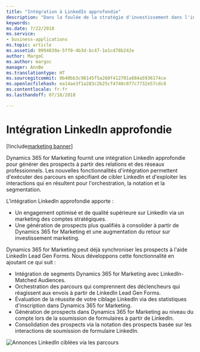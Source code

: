 ```yaml
---
title: "Intégration à LinkedIn approfondie"
description: "Dans la foulée de la stratégie d'investissement dans l'intégration de LinkedIn, Dynamics 365 for Marketing offre une intégration plus étroite pour la génération de prospects à partir des relations et des réseaux professionnels dans LinkedIn."
keywords: 
ms.date: 7/22/2018
ms.service:
- business-applications
ms.topic: article
ms.assetid: 0994039a-5ff0-4b3d-bc47-1e1cd78b242e
author: MargoC
ms.author: margoc
manager: AnnBe
ms.translationtype: HT
ms.sourcegitcommit: 0b40bb3c98145f5a260f412701a884a5936174ce
ms.openlocfilehash: ea14ae3f1a283c2b25cf4740c077c7732e57cdc8
ms.contentlocale: fr-fr
ms.lasthandoff: 07/18/2018

---
```


# <a name="deep-linkedin-integration"></a>Intégration LinkedIn approfondie

[!include[marketing banner](../../includes/marketing.md)]



Dynamics 365 for Marketing fournit une intégration LinkedIn approfondie pour générer des prospects à partir des relations et des réseaux professionnels. Les nouvelles fonctionnalités d'intégration permettent d'exécuter des parcours en spécifiant de cibler LinkedIn et d'exploiter les interactions qui en résultent pour l'orchestration, la notation et la segmentation.

L'intégration LinkedIn approfondie apporte :

- Un engagement optimisé et de qualité supérieure sur LinkedIn via un marketing des comptes stratégiques.
- Une génération de prospects plus qualifiés à consolider à partir de Dynamics 365 for Marketing et une augmentation du retour sur investissement marketing.
 
Dynamics 365 for Marketing peut déjà synchroniser les prospects à l'aide LinkedIn Lead Gen Forms. Nous développons cette fonctionnalité en ajoutant ce qui suit :

- Intégration de segments Dynamics 365 for Marketing avec LinkedIn-Matched Audiences.
- Orchestration des parcours qui comprennent des déclencheurs qui réagissent aux envois à partir de LinkedIn Lead Gen Forms.
- Évaluation de la réussite de votre ciblage LinkedIn via des statistiques d'inscription dans Dynamics 365 for Marketing.
- Génération de prospects dans Dynamics 365 for Marketing au niveau du compte lors de la soumission de formulaires à partir de LinkedIn.
- Consolidation des prospects via la notation des prospects basée sur les interactions de soumission de formulaire LinkedIn.

![Annonces LinkedIn ciblées via les parcours](media/LinkedIn_1.png "Annonces LinkedIn ciblées via les parcours")

<!--
### Who uses this feature
Marketers and marketing managers
### Setup required
Administrators can easily set up and configure the feature in the app settings.
-->

